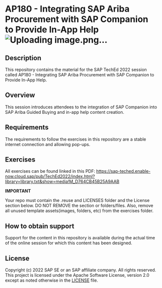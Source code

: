 # AP180 - Integrating SAP Ariba Procurement with SAP Companion to Provide In-App Help![Uploading image.png…]()


## Description

This repository contains the material for the SAP TechEd 2022 session called AP180 - Integrating SAP Ariba Procurement with SAP Companion to Provide In-App Help.  

## Overview

This session introduces attendees to the integration of SAP Companion into SAP Ariba Guided Buying and in-app help content creation.

## Requirements

The requirements to follow the exercises in this repository are a stable internet connection and allowing pop-ups.

## Exercises

All exercises can be found linked in this PDF: https://sap-teched.enable-now.cloud.sap/pub/TechEd2022/index.html?library=library.txt&show=media!M_D764CB45B25A9AAB

**IMPORTANT**

Your repo must contain the .reuse and LICENSES folder and the License section below. DO NOT REMOVE the section or folders/files. Also, remove all unused template assets(images, folders, etc) from the exercises folder. 

## How to obtain support

Support for the content in this repository is available during the actual time of the online session for which this content has been designed. 

## License
Copyright (c) 2022 SAP SE or an SAP affiliate company. All rights reserved. This project is licensed under the Apache Software License, version 2.0 except as noted otherwise in the [LICENSE](LICENSES/Apache-2.0.txt) file.
